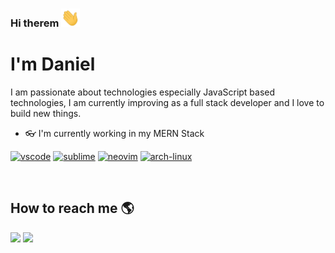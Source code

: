 ### Hi therem <img src="https://github.com/ABSphreak/ABSphreak/blob/master/gifs/Hi.gif" width="30px"></h2> <h1>I'm Daniel</h1> 

I am passionate about technologies especially JavaScript based technologies, I am currently improving as a full stack developer and I love to build new things.

- 👓 I'm currently working in my MERN Stack

<p align="left">
  <a href="https://github.com/priyanshumay"><img src="https://img.shields.io/badge/VSCode-3795fa.svg?style=for-the-badge&logo=visualstudiocode&logoColor=3795fa&labelColor=ffffff" alt="vscode"></a>
  <a href="https://github.com/priyanshumay"><img src="https://img.shields.io/badge/Sublime text-ff8000.svg?style=for-the-badge&logo=sublime text&logoColor=ff8000&labelColor=ffffff" alt="sublime"></a>
  <a href="https://github.com/priyanshumay"><img src="https://img.shields.io/badge/NeoVim-008f39.svg?style=for-the-badge&logo=neovim&logoColor=008f39&labelColor=ffffff" alt="neovim"></a>
<a href="https://github.com/priyanshumay"><img src="https://img.shields.io/badge/linux-0066cc.svg?style=for-the-badge&logo=arch-linux&logoColor=0066cc&labelColor=ffffff" alt="arch-linux"></a>
</p><br>


## How to reach me 🌎
[![](https://img.shields.io/badge/LinkedIn-0E76A8?style=for-the-badge&logo=linkedin&logoColor=white)](https://www.linkedin.com/in/daniel-colmenares-7b9359204/)
[![](https://img.shields.io/badge/twitter-1DA1F2?style=for-the-badge&logo=twitter&logoColor=white)](https://twitter.com/DanielC1805)







